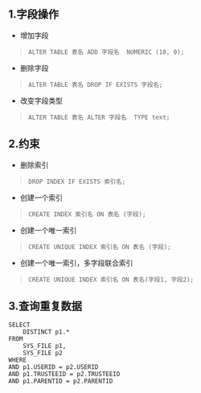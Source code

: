 ## 1.字段操作

* 增加字段
> `ALTER TABLE 表名 ADD 字段名  NUMERIC (18, 0);`
* 删除字段
> `ALTER TABLE 表名 DROP IF EXISTS 字段名;`
* 改变字段类型
> `ALTER TABLE 表名 ALTER 字段名  TYPE text;`

 
## 2.约束 

* 删除索引
> `DROP INDEX IF EXISTS 索引名;`	
* 创建一个索引
> `CREATE INDEX 索引名 ON 表名 (字段);`
* 创建一个唯一索引
> `CREATE UNIQUE INDEX 索引名 ON 表名 (字段);` 
* 创建一个唯一索引，多字段联合索引
> `CREATE UNIQUE INDEX 索引名 ON 表名(字段1, 字段2);`

## 3.查询重复数据

```
SELECT
	DISTINCT p1.*
FROM
	SYS_FILE p1,
	SYS_FILE p2
WHERE 
AND p1.USERID = p2.USERID
AND p1.TRUSTEEID = p2.TRUSTEEID
AND p1.PARENTID = p2.PARENTID 
```






